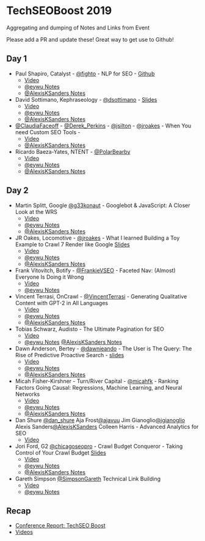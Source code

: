 # TechSEOBoost 2019
Aggregating and dumping of Notes and Links from Event

Please add a PR and update these! Great way to get use to Github!

## Day 1  

* Paul Shapiro, Catalyst - [@fighto](https://twitter.com/fighto) - NLP for SEO - [Github](https://github.com/pshapiro)
  * [Video](https://youtu.be/X_AZvhxWf0I)
  * [@eywu Notes](https://twitter.com/eywu/status/1202311877310726145)
  * [@AlexisKSanders Notes](https://twitter.com/AlexisKSanders/status/1202311081105985538)
* David Sottimano, Kephraseology - [@dsottimano](https://twitter.com/dsottimano) - [Slides](https://www.slideshare.net/dsottimano/techseo-boost-apps-script-for-seos)
  * [Video](https://youtu.be/voCyYmcdGP0)
  * [@eywu Notes](https://twitter.com/eywu/status/1202318061816160257)
  * [@AlexisKSanders Notes](https://twitter.com/AlexisKSanders/status/1202317934682607617)
* [@ClaudiaFaceoff](https://twitter.com/ClaudiaFaceoff) - [@Derek_Perkins](https://twitter.com/Derek_Perkins) - [@jsilton](https://twitter.com/jsilton) - [@jroakes](https://twitter.com/jroakes) - When You need Custom SEO Tools -
  * [Video](https://youtu.be/HHaXKW0QxvA)
  * [@AlexisKSanders Notes](https://twitter.com/AlexisKSanders/status/1202330709374963719)
* Ricardo Baeza-Yates, NTENT - [@PolarBearby](https://twitter.com/PolarBearby)
  * [Video](https://youtu.be/2zgtGDwDmYc)
  * [@eywu Notes](https://twitter.com/eywu/status/1202346565337305088)
  * [@AlexisKSanders Notes](https://twitter.com/AlexisKSanders/status/1202346370323144711)


## Day 2
* Martin Splitt, Google [@g33konaut](https://twitter.com/g33konaut) - Googlebot & JavaScript: A Closer Look at the WRS
  * [Video](https://youtu.be/Qxd_d9m9vzo)
  * [@eywu Notes](https://twitter.com/eywu/status/1202598019608301568)
  * [@AlexisKSanders Notes](https://twitter.com/AlexisKSanders/status/1202597042754916352)
* JR Oakes, Locomotive - [@jroakes](https://twitter.com/jroakes) - What I learned Building a Toy Example to Crawl 7 Render like Google [Slides](https://www.slideshare.net/jroakes/building-a-simple-crawler-on-a-toy-internet)
  * [Video](https://youtu.be/4lM5YdZU1Rc)
  * [@eywu Notes](https://twitter.com/eywu/status/1202605674166927360)
  * [@AlexisKSanders Notes](https://twitter.com/AlexisKSanders/status/1202604972258537477)
* Frank Vitovitch, Botify - [@FrankieVSEO](https://twitter.com/FrankieVSEO) - Faceted Nav: (Almost) Everyone Is Doing it Wrong
  * [Video](https://youtu.be/QkTHR1yxRwU)
  * [@eywu Notes](https://twitter.com/eywu/status/1202611777952989184)
* Vincent Terrasi, OnCrawl - [@VincentTerrasi](https://twitter.com/VincentTerrasi) - Generating Qualitative Content with GPT-2 in All Languages
  * [Video](https://youtu.be/K5fzB2Q5u2k)
  * [@eywu Notes](https://twitter.com/eywu/status/1202625066208518144)
  * [@AlexisKSanders Notes](https://twitter.com/AlexisKSanders/status/1202624622459523072)
* Tobias Schwarz, Audisto - The Ultimate Pagination for SEO
  * [Video](https://youtu.be/1o9nh0bkgFQ)
  * [@eywu Notes](https://twitter.com/eywu/status/1202630273902534656) [@AlexisKSanders Notes](https://twitter.com/AlexisKSanders/status/1202630176775065600)
* Dawn Anderson, Bertey - [@dawnieando](https://twitter.com/dawnieando) - The User is The Query: The Rise of Predictive Proactive Search - [slides](https://www.slideshare.net/DawnFitton/2019-tech-seo-boost-dawn-anderson-contextual-recommender-search)
  * [Video](https://youtu.be/nErhotsWizI)
  * [@eywu Notes](https://twitter.com/eywu/status/1202639873078894594)
  * [@AlexisKSanders Notes](https://twitter.com/AlexisKSanders/status/1202639541074644992)
* Micah Fisher-Kirshner - Turn/River Capital - [@micahfk](https://twitter.com/micahfk) - Ranking Factors Going Causal: Regressions, Machine Learning, and Neural Networks
  * [Video](https://youtu.be/hbGHYeuawUI)
  * [@eywu Notes](https://twitter.com/eywu/status/1202672790073233408)
  * [@AlexisKSanders Notes](https://twitter.com/AlexisKSanders/status/1202671976948613120)
* Dan Shure [@dan_shure](https://twitter.com/dan_shure) Aja Frost[@ajavuu](https://twitter.com/ajavuu) Jim Gianoglio[@jgianoglio](https://twitter.com/jgianoglio) Alexis Sanders[@AlexisKSanders](https://twitter.com/AlexisKSanders) Colleen Harris - Advanced Analytics for SEO
  * [Video](https://youtu.be/2dyHvOHDCSM)
* Jori Ford, G2 [@chicagoseopro](https://twitter.com/chicagoseopro) - Crawl Budget Conqueror - Taking Control of Your Crawl Budget [Slides](https://www.slideshare.net/chicagoseopro/2019-tech-seo-boost-crawl-budget-conqueror-jori-ford)
  * [Video](https://youtu.be/A7Tytuka6TE)
  * [@eywu Notes](https://twitter.com/eywu/status/1202704721351364608)
  * [@AlexisKSanders Notes](https://twitter.com/AlexisKSanders/status/1202705562108076033)
* Gareth Simpson [@SimpsonGareth](https://twitter.com/SimpsonGareth) Technical Link Building
  * [Video](https://youtu.be/c383Hxp0mMM)
  * [@eywu Notes](https://twitter.com/eywu/status/1202712312802684929)

## Recap
* [Conference Report: TechSEO Boost
](https://twooctobers.com/blog/conference-report-techseo-boost/)
* [Videos](https://www.catalystdigital.com/techseoboost-2019-session-recordings/)
